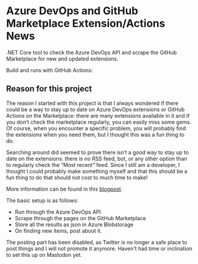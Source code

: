 # Azure DevOps and GitHub Marketplace Extension/Actions News

.NET Core tool to check the Azure DevOps API and scrape the GitHub Marketplace for new and updated extensions.

Build and runs with GitHub Actions:

## Reason for this project
The reason I started with this project is that I always wondered if there could be a way to stay up to date on Azure DevOps extensions or GitHub Actions on the Marketplace: there are many extensions available in it and if you don’t check the marketplace regularly, you can easily miss some gems. Of course, when you encounter a specific problem, you will probably find the extensions when you need them, but I thought this was a fun thing to do.

Searching around did seemed to prove there isn’t a good way to stay up to date on the extensions: there is no RSS feed, bot, or any other option than to regularly check the “Most recent” feed. Since I still am a developer, I thought I could probably make something myself and that this should be a fun thing to do that should not cost to much time to make!

More information can be found in this [blogpost](https://rajbos.github.io/blog/2019/08/16/AzDoMarketplaceNews).

The basic setup is as follows:
- Run through the Azure DevOps API
- Scrape through the pages on the GitHub Marketplace
- Store all the results as json in Azure Blobstorage
- On finding new items, post about it.

The posting part has been disabled, as Twitter is no longer a safe place to post things and I will not promote it anymore. Haven't had time or inclination to set this up on Mastodon yet. 
